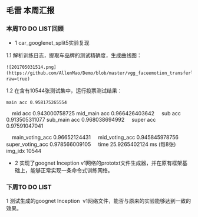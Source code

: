 ## 毛雷 本周汇报

### 本周TO DO LIST回顾

* 1 car_googlenet_split5实验复现

1.1 解析训练日志，提取车品牌的测试精确度，生成曲线图：
    
    ![201705031514.png](https://github.com/AllenMao/Demo/blob/master/vgg_faceemotion_transferlearning/results/201705031514.png?raw=true)
    
1.2 在含有10544张测试集中，运行投票测试结果：

    main acc 0.958175265554
    mid acc 0.943000758725
    mid_main acc 0.966426403642
    sub acc 0.913505311077 
    sub_main acc 0.968038694992
    super acc 0.97591047041
    
    main_voting_acc 0.96652124431
    mid_voting_acc 0.945845978756
    super_voting_acc 0.978566009105
    time 25.9265402124 ms (每8张)
    img_idx 10544

* 2 实现了goognet Inception v1网络的prototxt文件生成器，并在原有框架基础上，能够正常实现一条命令式训练网络。

    
### 下周TO DO LIST
1 测试生成的goognet Inception  v1网络文件，能否与原来的实验能够达到一致的效果。
